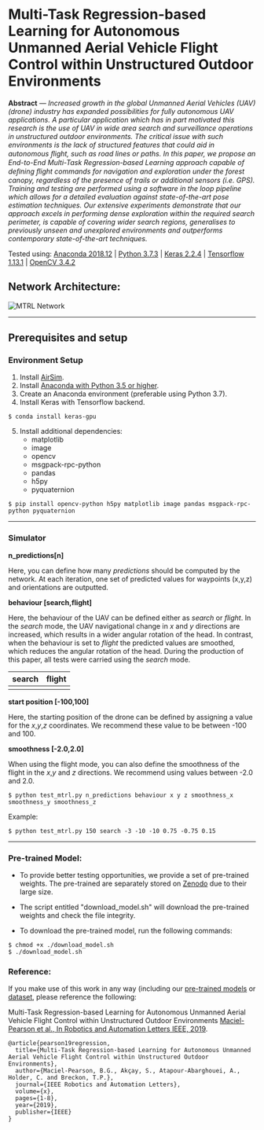 # Multi-Task Regression-based Learning for Autonomous Unmanned Aerial Vehicle Flight Control within Unstructured Outdoor Environments



**Abstract** *— Increased growth in the global Unmanned Aerial Vehicles (UAV) (drone) industry has expanded possibilities for fully autonomous UAV applications. A particular application which has in part motivated this research is the use of UAV in wide area search and surveillance operations in unstructured outdoor environments. The critical issue with such environments is the lack of structured features that could aid in autonomous ﬂight, such as road lines or paths. In this paper, we propose an End-to-End Multi-Task Regression-based Learning approach capable of deﬁning ﬂight commands for navigation and exploration under the forest canopy, regardless of the presence of trails or additional sensors (i.e. GPS). Training and testing are performed using a software in the loop pipeline which allows for a detailed evaluation against state-of-the-art pose estimation techniques. Our extensive experiments demonstrate that our approach excels in performing dense exploration within the required search perimeter, is capable of covering wider search regions, generalises to previously unseen and unexplored environments and outperforms contemporary state-of-the-art techniques.*

Tested using: [Anaconda 2018.12](https://www.anaconda.com/distribution/) | [Python 3.7.3](https://www.python.org/downloads/release/python-373/) | [Keras 2.2.4](https://pypi.org/project/Keras/) | [Tensorflow 1.13.1](https://www.tensorflow.org/install/pip) | [OpenCV 3.4.2](https://pypi.org/project/opencv-python/)

## Network Architecture:

![MTRL Network](https://github.com/brunapearson/mtrl-auto-uav/blob/master/images/fig2.jpg)

---

## Prerequisites and setup


### Environment Setup

1. Install [AirSim](https://github.com/microsoft/AirSim).
2. Install [Anaconda with Python 3.5 or higher](https://www.anaconda.com/distribution/).
3. Create an Anaconda environment (preferable using Python 3.7).
4. Install Keras with Tensorflow backend.

```
$ conda install keras-gpu
```

5. Install additional dependencies:
   * matplotlib
   * image
   * opencv
   * msgpack-rpc-python
   * pandas
   * h5py
   * pyquaternion

```
$ pip install opencv-python h5py matplotlib image pandas msgpack-rpc-python pyquaternion
```

---

### Simulator 

**n_predictions[n]**

Here, you can define how many *predictions* should be computed by the network. At each iteration, one set of predicted values for waypoints (x,y,z) and orientations are outputted.

**behaviour [search,flight]**

Here, the behaviour of the UAV can be defined either as *search* or *flight*. In the *search* mode, the UAV navigational change in *x* and *y* directions are increased, which results in a wider angular rotation of the head. In contrast, when the behaviour is set to *flight* the predicted values are smoothed, which reduces the angular rotation of the head. During the production of this paper, all tests were carried using the *search* mode.

| search | flight |
| --- | --- |
|     |     |

**start position [-100,100]**

Here, the starting position of the drone can be defined by assigning a value for the *x*,*y*,*z* coordinates. We recommend these value to be between -100 and 100.

**smoothness [-2.0,2.0]**

When using the flight mode, you can also define the smoothness of the flight in the *x*,*y* and *z* directions. We recommend using values between -2.0 and 2.0.

```
$ python test_mtrl.py n_predictions behaviour x y z smoothness_x smoothness_y smoothness_z
```
Example:
```
$ python test_mtrl.py 150 search -3 -10 -10 0.75 -0.75 0.15
```

---
### Pre-trained Model:
* To provide better testing opportunities, we provide a set of pre-trained weights. The pre-trained are separately stored on [Zenodo](https://zenodo.org/record/3338078#.XTGBO6Yo8UG) due to their large size.  

* The script entitled "download_model.sh" will download the pre-trained weights and check the file integrity.

* To download the pre-trained model, run the following commands:

```
$ chmod +x ./download_model.sh
$ ./download_model.sh
```

### Reference:
If you make use of this work in any way (including our [pre-trained models](https://zenodo.org/record/3338078#.XS32h-hKguU) or [dataset](https://zenodo.org/record/3270774#.XS32sehKguU), please reference the following:

Multi-Task Regression-based Learning for Autonomous Unmanned Aerial Vehicle Flight Control within Unstructured Outdoor Environments 
[Maciel-Pearson et al., In Robotics and Automation Letters IEEE, 2019]( ).

```
@article{pearson19regression,
  title={Multi-Task Regression-based Learning for Autonomous Unmanned Aerial Vehicle Flight Control within Unstructured Outdoor Environments},
  author={Maciel-Pearson, B.G., Akçay, S., Atapour-Abarghouei, A., Holder, C. and Breckon, T.P.},
  journal={IEEE Robotics and Automation Letters},
  volume={x},
  pages={1-8},
  year={2019},
  publisher={IEEE}
}
```
